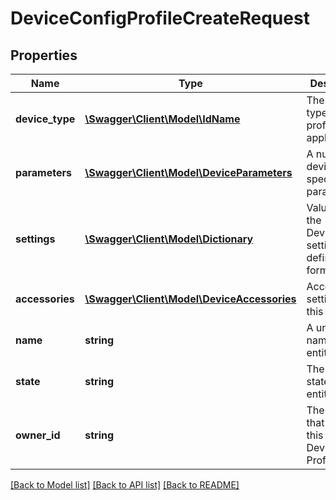 # DeviceConfigProfileCreateRequest

## Properties
Name | Type | Description | Notes
------------ | ------------- | ------------- | -------------
**device_type** | [**\Swagger\Client\Model\IdName**](IdName.md) | The device type that this profile applies to | [optional] 
**parameters** | [**\Swagger\Client\Model\DeviceParameters**](DeviceParameters.md) | A number of device specific parameters | [optional] 
**settings** | [**\Swagger\Client\Model\Dictionary**](Dictionary.md) | Values for the DeviceType&#39;s setting definition form | [optional] 
**accessories** | [**\Swagger\Client\Model\DeviceAccessories**](DeviceAccessories.md) | Accessory settings for this device | [optional] 
**name** | **string** | A unique name for this entity | [optional] 
**state** | **string** | The current state of this entity | [optional] 
**owner_id** | **string** | The client that owns this DeviceConfig Profile | 

[[Back to Model list]](../README.md#documentation-for-models) [[Back to API list]](../README.md#documentation-for-api-endpoints) [[Back to README]](../README.md)


